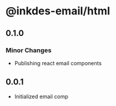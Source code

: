 # @inkdes-email/html

## 0.1.0

### Minor Changes

- Publishing react email components

## 0.0.1

- Initialized email comp
